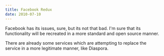 ```yaml
---
title: Facebook Redux
date: 2010-07-10
---
```

Facebook has its issues, sure, but its not that bad. I'm sure that its functionality will be recreated in a more standard and open source manner.

There are already some services which are attempting to replace the service in a more legitimate manner, like Diaspora.

